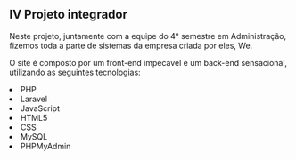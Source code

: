 ## IV Projeto integrador 

Neste projeto, juntamente com a equipe do 4° semestre em Administração, fizemos toda a parte de sistemas da empresa criada por eles, We.

O site é composto por um front-end impecavel e um back-end sensacional, utilizando as seguintes tecnologias:

<li>PHP</li>
<li>Laravel</li>
<li>JavaScript</li>
<li>HTML5</li>
<li>CSS</li>
<li>MySQL</li>
<li>PHPMyAdmin</li>

